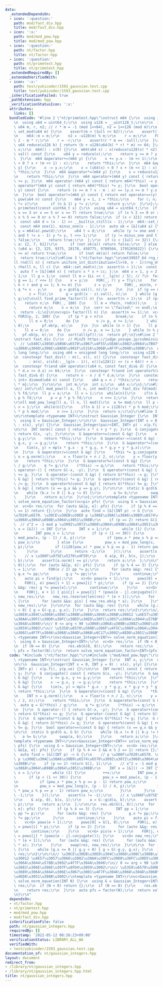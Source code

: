 ```yaml
---
data:
  _extendedDependsOn:
  - icon: ':question:'
    path: mod/fast_div.hpp
    title: mod/fast_div.hpp
  - icon: ':x:'
    path: mod/mod_pow.hpp
    title: mod/mod_pow.hpp
  - icon: ':question:'
    path: nt/factor.hpp
    title: nt/factor.hpp
  - icon: ':question:'
    path: nt/primetest.hpp
    title: nt/primetest.hpp
  _extendedRequiredBy: []
  _extendedVerifiedWith:
  - icon: ':x:'
    path: test/yukicoder/1593_gaussian.test.cpp
    title: test/yukicoder/1593_gaussian.test.cpp
  _isVerificationFailed: true
  _pathExtension: hpp
  _verificationStatusIcon: ':x:'
  attributes:
    links: []
  bundledCode: "#line 2 \"nt/primetest.hpp\"\nstruct m64 {\r\n  using i64 = int64_t;\r\
    \n  using u64 = uint64_t;\r\n  using u128 = __uint128_t;\r\n\r\n  inline static\
    \ u64 m, r, n2; // r * m = -1 (mod 1<<64), n2 = 1<<128 (mod m)\r\n  static void\
    \ set_mod(u64 m) {\r\n    assert(m < (1ull << 62));\r\n    assert((m & 1) == 1);\r\
    \n    m64::m = m;\r\n    n2 = -u128(m) % m;\r\n    r = m;\r\n    FOR(_, 5) r *=\
    \ 2 - m * r;\r\n    r = -r;\r\n    assert(r * m == -1ull);\r\n  }\r\n  static\
    \ u64 reduce(u128 b) { return (b + u128(u64(b) * r) * m) >> 64; }\r\n\r\n  u64\
    \ x;\r\n  m64() : x(0) {}\r\n  m64(u64 x) : x(reduce(u128(x) * n2)){};\r\n  u64\
    \ val() const {\r\n    u64 y = reduce(x);\r\n    return y >= m ? y - m : y;\r\n\
    \  }\r\n  m64 &operator+=(m64 y) {\r\n    x += y.x - (m << 1);\r\n    x = (i64(x)\
    \ < 0 ? x + (m << 1) : x);\r\n    return *this;\r\n  }\r\n  m64 &operator-=(m64\
    \ y) {\r\n    x -= y.x;\r\n    x = (i64(x) < 0 ? x + (m << 1) : x);\r\n    return\
    \ *this;\r\n  }\r\n  m64 &operator*=(m64 y) {\r\n    x = reduce(u128(x) * y.x);\r\
    \n    return *this;\r\n  }\r\n  m64 operator+(m64 y) const { return m64(*this)\
    \ += y; }\r\n  m64 operator-(m64 y) const { return m64(*this) -= y; }\r\n  m64\
    \ operator*(m64 y) const { return m64(*this) *= y; }\r\n  bool operator==(m64\
    \ y) const {\r\n    return (x >= m ? x - m : x) == (y.x >= m ? y.x - m : y.x);\r\
    \n  }\r\n  bool operator!=(m64 y) const { return not operator==(y); }\r\n  m64\
    \ pow(u64 n) const {\r\n    m64 y = 1, z = *this;\r\n    for (; n; n >>= 1, z\
    \ *= z)\r\n      if (n & 1) y *= z;\r\n    return y;\r\n  }\r\n};\r\n\r\nbool\
    \ primetest(const uint64_t x) {\r\n  using u64 = uint64_t;\r\n  if (x == 2 or\
    \ x == 3 or x == 5 or x == 7) return true;\r\n  if (x % 2 == 0 or x % 3 == 0 or\
    \ x % 5 == 0 or x % 7 == 0) return false;\r\n  if (x < 121) return x > 1;\r\n\
    \  const u64 d = (x - 1) >> __builtin_ctzll(x - 1);\r\n  m64::set_mod(x);\r\n\
    \  const m64 one(1), minus_one(x - 1);\r\n  auto ok = [&](u64 a) {\r\n    auto\
    \ y = m64(a).pow(d);\r\n    u64 t = d;\r\n    while (y != one and y != minus_one\
    \ and t != x - 1) y *= y, t <<= 1;\r\n    if (y != minus_one and t % 2 == 0) return\
    \ false;\r\n    return true;\r\n  };\r\n  if (x < (1ull << 32)) {\r\n    for (u64\
    \ a: {2, 7, 61})\r\n      if (not ok(a)) return false;\r\n  } else {\r\n    for\
    \ (u64 a: {2, 325, 9375, 28178, 450775, 9780504, 1795265022}) {\r\n      if (x\
    \ <= a) return true;\r\n      if (not ok(a)) return false;\r\n    }\r\n  }\r\n\
    \  return true;\r\n}\n#line 3 \"nt/factor.hpp\"\n\nmt19937_64 rng_mt{random_device{}()};\n\
    ll rnd(ll n) { return uniform_int_distribution<ll>(0, n - 1)(rng_mt); }\n\nll\
    \ rho(ll n, ll c) {\n  m64::set_mod(n);\n  assert(n > 1);\n  const m64 cc(c);\n\
    \  auto f = [&](m64 x) { return x * x + cc; };\n  m64 x = 1, y = 2, z = 1, q =\
    \ 1;\n  ll g = 1;\n  const ll m = 1LL << (__lg(n) / 5); // ?\n  for (ll r = 1;\
    \ g == 1; r <<= 1) {\n    x = y;\n    FOR(_, r) y = f(y);\n    for (ll k = 0;\
    \ k < r and g == 1; k += m) {\n      z = y;\n      FOR(_, min(m, r - k)) y = f(y),\
    \ q *= x - y;\n      g = gcd(q.val(), n);\n    }\n  }\n  if (g == n)\n    do {\n\
    \      z = f(z);\n      g = gcd((x - z).val(), n);\n    } while (g == 1);\n  return\
    \ g;\n}\n\nll find_prime_factor(ll n) {\n  assert(n > 1);\n  if (primetest(n))\n\
    \    return n;\n  FOR(_, 100) {\n    ll m = rho(n, rnd(n));\n    if (primetest(m))\n\
    \      return m;\n    n = m;\n  }\n  cerr << \"failed\" << endl;\n  assert(false);\n\
    \  return -1;\n}\n\nvc<pi> factor(ll n) {\n  assert(n >= 1);\n  vc<pi> pf;\n \
    \ FOR3(p, 2, 100) {\n    if (p * p > n)\n      break;\n    if (n % p == 0) {\n\
    \      ll e = 0;\n      do {\n        n /= p, e += 1;\n      } while (n % p ==\
    \ 0);\n      pf.eb(p, e);\n    }\n  }\n  while (n > 1) {\n    ll p = find_prime_factor(n);\n\
    \    ll e = 0;\n    do {\n      n /= p, e += 1;\n    } while (n % p == 0);\n \
    \   pf.eb(p, e);\n  }\n  sort(all(pf));\n  return pf;\n}\n#line 2 \"mod/fast_div.hpp\"\
    \nstruct fast_div {\r\n  // Min25 https://judge.yosupo.jp/submission/46090\r\n\
    \  // \u540C\u3058\u5B9A\u6570\u3067\u4F55\u5EA6\u3082\u9664\u7B97\u3059\u308B\
    \u3068\u304D\u306E\u9AD8\u901F\u5316\u306B\u4F7F\u3048\u308B\r\n  using i64 =\
    \ long long;\r\n  using u64 = unsigned long long;\r\n  using u128 = __uint128_t;\r\
    \n  constexpr fast_div() : m(), s(), x() {}\r\n  constexpr fast_div(int n)\r\n\
    \      : m(n), s(std::__lg(n - 1)), x(((u128(1) << (s + 64)) + n - 1) / n) {}\r\
    \n  constexpr friend u64 operator/(u64 n, const fast_div& d) {\r\n    return (u128(n)\
    \ * d.x >> d.s) >> 64;\r\n  }\r\n  constexpr friend int operator%(u64 n, const\
    \ fast_div& d) {\r\n    return n - n / d * d.m;\r\n  }\r\n  constexpr std::pair<i64,\
    \ int> divmod(u64 n) const {\r\n    u64 q = n / *this;\r\n    return {q, n - q\
    \ * m};\r\n  }\r\n\r\n  int m;\r\n  int s;\r\n  u64 x;\r\n};\r\n#line 2 \"mod/mod_pow.hpp\"\
    \n// int\r\nll mod_pow(ll a, ll n, int mod){\r\n  fast_div fd(mod);\r\n  a = a\
    \ % fd;\r\n  ll p = a;\r\n  ll v = 1;\r\n  while(n){\r\n    if(n & 1) v = v *\
    \ p % fd;\r\n    p = p * p % fd;\r\n    n >>= 1;\r\n  }\r\n  return v;\r\n}\r\n\
    \r\nll mod_pow_long(ll a, ll n, ll mod){\r\n  a %= mod;\r\n  ll p = a;\r\n  ll\
    \ v = 1;\r\n  while(n){\r\n    if(n & 1) v = i128(v) * p % mod;\r\n    p = i128(p)\
    \ * p % mod;\r\n    n >>= 1;\r\n  }\r\n  return v;\r\n}\r\n#line 3 \"nt/gaussian_integers.hpp\"\
    \n\r\ntemplate <typename INT>\r\nstruct Gaussian_Integer {\r\n  INT x, y;\r\n\
    \  using G = Gaussian_Integer;\r\n\r\n  Gaussian_Integer(INT x = 0, INT y = 0)\
    \ : x(x), y(y) {}\r\n  Gaussian_Integer(pair<INT, INT> p) : x(p.fi), y(p.se) {}\r\
    \n\r\n  INT norm() const { return x * x + y * y; }\r\n  G conjugate() const {\
    \ return G(x, -y); }\r\n\r\n  G &operator+=(const G &g) {\r\n    x += g.x, y +=\
    \ g.y;\r\n    return *this;\r\n  }\r\n  G &operator-=(const G &g) {\r\n    x -=\
    \ g.x, y -= g.y;\r\n    return *this;\r\n  }\r\n  G &operator*=(const G &g) {\r\
    \n    tie(x, y) = mp(x * g.x - y * g.y, x * g.y + y * g.x);\r\n    return *this;\r\
    \n  }\r\n  G &operator/=(const G &g) {\r\n    *this *= g.conjugate();\r\n    INT\
    \ n = g.norm();\r\n    x = floor(x + n / 2, n);\r\n    y = floor(y + n / 2, n);\r\
    \n    return *this;\r\n  }\r\n  G &operator%=(const G &g) {\r\n    auto q = G(*this)\
    \ / g;\r\n    q *= g;\r\n    (*this) -= q;\r\n    return *this;\r\n  }\r\n  G\
    \ operator-() { return G(-x, -y); }\r\n  G operator+(const G &g) { return G(*this)\
    \ += g; }\r\n  G operator-(const G &g) { return G(*this) -= g; }\r\n  G operator*(const\
    \ G &g) { return G(*this) *= g; }\r\n  G operator/(const G &g) { return G(*this)\
    \ /= g; }\r\n  G operator%(const G &g) { return G(*this) %= g; }\r\n  bool operator==(const\
    \ G &g) { return (x == g.x && y == g.y); }\r\n\r\n  static G gcd(G a, G b) {\r\
    \n    while (b.x != 0 || b.y != 0) {\r\n      a %= b;\r\n      swap(a, b);\r\n\
    \    }\r\n    return a;\r\n  }\r\n};\r\n\r\ntemplate <typename INT>\r\nvc<Gaussian_Integer<INT>>\
    \ solve_norm_equation_factor(vc<pi> pfs) {\r\n  using G = Gaussian_Integer<INT>;\r\
    \n  vc<G> res;\r\n  for (auto &&[p, e]: pfs) {\r\n    if (p % 4 == 3 && e % 2\
    \ == 1) return {};\r\n  }\r\n  auto find = [&](INT p) -> G {\r\n    // p \u306F\
    \u7D20\u6570. \u30CE\u30EB\u30E0 p \u306E\u30AC\u30A6\u30B9\u6574\u6570\u3092\u3072\
    \u3068\u3064\u898B\u3064\u3051\u308B\r\n    if (p == 2) return G(1, 1);\r\n  \
    \  // x^2 = -1 mod p \u3092\u3072\u3068\u3064\u898B\u3064\u3051\u308B\r\n    INT\
    \ x = [&]() -> INT {\r\n      INT x = 1;\r\n      while (1) {\r\n        ++x;\r\
    \n        INT pow_x = 1;\r\n        if (p < (1 << 30)) {\r\n          pow_x =\
    \ mod_pow(x, (p - 1) / 4, p);\r\n          if (pow_x * pow_x % p == p - 1) return\
    \ pow_x;\r\n        } else {\r\n          pow_x = mod_pow_long(x, (p - 1) / 4,\
    \ p);\r\n          if (i128(pow_x) * pow_x % p == p - 1) return pow_x;\r\n   \
    \     }\r\n      }\r\n      return -1;\r\n    }();\r\n    assert(x != -1);\r\n\
    \    // x \u306F\u975E\u5270\u4F59\r\n    G a(p, 0), b(x, 1);\r\n    a = G::gcd(a,\
    \ b);\r\n    assert(a.norm() == p);\r\n    return a;\r\n  };\r\n\r\n  res.eb(G(1,\
    \ 0));\r\n  for (auto &&[p, e]: pfs) {\r\n    if (p % 4 == 3) {\r\n      INT pp\
    \ = 1;\r\n      FOR(e / 2) pp *= p;\r\n      for (auto &&g: res) {\r\n       \
    \ g.x *= pp;\r\n        g.y *= pp;\r\n      }\r\n      continue;\r\n    }\r\n\
    \    auto pi = find(p);\r\n    vc<G> pows(e + 1);\r\n    pows[0] = G(1, 0);\r\n\
    \    FOR(i, e) pows[i + 1] = pows[i] * pi;\r\n    if (p == 2) {\r\n      for (auto\
    \ &&g: res) g *= pows[e];\r\n      continue;\r\n    }\r\n    vc<G> pis(e + 1);\r\
    \n    FOR(j, e + 1) { pis[j] = pows[j] * (pows[e - j].conjugate()); }\r\n    vc<G>\
    \ new_res;\r\n    new_res.reserve(len(res) * (e + 1));\r\n    for (auto &&g: res)\
    \ {\r\n      for (auto &&a: pis) { new_res.eb(g * a); }\r\n    }\r\n    swap(res,\
    \ new_res);\r\n  }\r\n\r\n  for (auto &&g: res) {\r\n    while (g.x <= 0 || g.y\
    \ < 0) { g = G(-g.y, g.x); }\r\n  }\r\n  return res;\r\n}\r\n\r\n// \u30CE\u30EB\
    \u30E0\u304C\u3068\u308C\u308B\u3088\u3046\u306B\u30012 \u4E57\u3057\u3066\u3082\
    \u30AA\u30FC\u30D0\u30FC\u30D5\u30ED\u30FC\u3057\u306A\u3044\u578B\u3092\u4F7F\
    \u304A\u3046\r\n// 0 <= arg < 90 \u3068\u306A\u308B\u3082\u306E\u306E\u307F\u8FD4\
    \u3059\u3002\r\n// \u5358\u6570\u500D\u306F\u4F5C\u3089\u306A\u3044\u306E\u3067\
    \u3001\u4F7F\u3046\u3068\u304D\u306B\u6C17\u3092\u4ED8\u3051\u308B\u3002\r\ntemplate\
    \ <typename INT>\r\nvc<Gaussian_Integer<INT>> solve_norm_equation(INT N) {\r\n\
    \  using G = Gaussian_Integer<INT>;\r\n  vc<G> res;\r\n  if (N < 0) return {};\r\
    \n  if (N == 0) {\r\n    res.eb(G(0, 0));\r\n    return res;\r\n  }\r\n  auto\
    \ pfs = factor(N);\r\n  return solve_norm_equation_factor<INT>(pfs);\r\n}\r\n"
  code: "#include \"nt/factor.hpp\"\r\n#include \"mod/mod_pow.hpp\"\r\n\r\ntemplate\
    \ <typename INT>\r\nstruct Gaussian_Integer {\r\n  INT x, y;\r\n  using G = Gaussian_Integer;\r\
    \n\r\n  Gaussian_Integer(INT x = 0, INT y = 0) : x(x), y(y) {}\r\n  Gaussian_Integer(pair<INT,\
    \ INT> p) : x(p.fi), y(p.se) {}\r\n\r\n  INT norm() const { return x * x + y *\
    \ y; }\r\n  G conjugate() const { return G(x, -y); }\r\n\r\n  G &operator+=(const\
    \ G &g) {\r\n    x += g.x, y += g.y;\r\n    return *this;\r\n  }\r\n  G &operator-=(const\
    \ G &g) {\r\n    x -= g.x, y -= g.y;\r\n    return *this;\r\n  }\r\n  G &operator*=(const\
    \ G &g) {\r\n    tie(x, y) = mp(x * g.x - y * g.y, x * g.y + y * g.x);\r\n   \
    \ return *this;\r\n  }\r\n  G &operator/=(const G &g) {\r\n    *this *= g.conjugate();\r\
    \n    INT n = g.norm();\r\n    x = floor(x + n / 2, n);\r\n    y = floor(y + n\
    \ / 2, n);\r\n    return *this;\r\n  }\r\n  G &operator%=(const G &g) {\r\n  \
    \  auto q = G(*this) / g;\r\n    q *= g;\r\n    (*this) -= q;\r\n    return *this;\r\
    \n  }\r\n  G operator-() { return G(-x, -y); }\r\n  G operator+(const G &g) {\
    \ return G(*this) += g; }\r\n  G operator-(const G &g) { return G(*this) -= g;\
    \ }\r\n  G operator*(const G &g) { return G(*this) *= g; }\r\n  G operator/(const\
    \ G &g) { return G(*this) /= g; }\r\n  G operator%(const G &g) { return G(*this)\
    \ %= g; }\r\n  bool operator==(const G &g) { return (x == g.x && y == g.y); }\r\
    \n\r\n  static G gcd(G a, G b) {\r\n    while (b.x != 0 || b.y != 0) {\r\n   \
    \   a %= b;\r\n      swap(a, b);\r\n    }\r\n    return a;\r\n  }\r\n};\r\n\r\n\
    template <typename INT>\r\nvc<Gaussian_Integer<INT>> solve_norm_equation_factor(vc<pi>\
    \ pfs) {\r\n  using G = Gaussian_Integer<INT>;\r\n  vc<G> res;\r\n  for (auto\
    \ &&[p, e]: pfs) {\r\n    if (p % 4 == 3 && e % 2 == 1) return {};\r\n  }\r\n\
    \  auto find = [&](INT p) -> G {\r\n    // p \u306F\u7D20\u6570. \u30CE\u30EB\u30E0\
    \ p \u306E\u30AC\u30A6\u30B9\u6574\u6570\u3092\u3072\u3068\u3064\u898B\u3064\u3051\
    \u308B\r\n    if (p == 2) return G(1, 1);\r\n    // x^2 = -1 mod p \u3092\u3072\
    \u3068\u3064\u898B\u3064\u3051\u308B\r\n    INT x = [&]() -> INT {\r\n      INT\
    \ x = 1;\r\n      while (1) {\r\n        ++x;\r\n        INT pow_x = 1;\r\n  \
    \      if (p < (1 << 30)) {\r\n          pow_x = mod_pow(x, (p - 1) / 4, p);\r\
    \n          if (pow_x * pow_x % p == p - 1) return pow_x;\r\n        } else {\r\
    \n          pow_x = mod_pow_long(x, (p - 1) / 4, p);\r\n          if (i128(pow_x)\
    \ * pow_x % p == p - 1) return pow_x;\r\n        }\r\n      }\r\n      return\
    \ -1;\r\n    }();\r\n    assert(x != -1);\r\n    // x \u306F\u975E\u5270\u4F59\
    \r\n    G a(p, 0), b(x, 1);\r\n    a = G::gcd(a, b);\r\n    assert(a.norm() ==\
    \ p);\r\n    return a;\r\n  };\r\n\r\n  res.eb(G(1, 0));\r\n  for (auto &&[p,\
    \ e]: pfs) {\r\n    if (p % 4 == 3) {\r\n      INT pp = 1;\r\n      FOR(e / 2)\
    \ pp *= p;\r\n      for (auto &&g: res) {\r\n        g.x *= pp;\r\n        g.y\
    \ *= pp;\r\n      }\r\n      continue;\r\n    }\r\n    auto pi = find(p);\r\n\
    \    vc<G> pows(e + 1);\r\n    pows[0] = G(1, 0);\r\n    FOR(i, e) pows[i + 1]\
    \ = pows[i] * pi;\r\n    if (p == 2) {\r\n      for (auto &&g: res) g *= pows[e];\r\
    \n      continue;\r\n    }\r\n    vc<G> pis(e + 1);\r\n    FOR(j, e + 1) { pis[j]\
    \ = pows[j] * (pows[e - j].conjugate()); }\r\n    vc<G> new_res;\r\n    new_res.reserve(len(res)\
    \ * (e + 1));\r\n    for (auto &&g: res) {\r\n      for (auto &&a: pis) { new_res.eb(g\
    \ * a); }\r\n    }\r\n    swap(res, new_res);\r\n  }\r\n\r\n  for (auto &&g: res)\
    \ {\r\n    while (g.x <= 0 || g.y < 0) { g = G(-g.y, g.x); }\r\n  }\r\n  return\
    \ res;\r\n}\r\n\r\n// \u30CE\u30EB\u30E0\u304C\u3068\u308C\u308B\u3088\u3046\u306B\
    \u30012 \u4E57\u3057\u3066\u3082\u30AA\u30FC\u30D0\u30FC\u30D5\u30ED\u30FC\u3057\
    \u306A\u3044\u578B\u3092\u4F7F\u304A\u3046\r\n// 0 <= arg < 90 \u3068\u306A\u308B\
    \u3082\u306E\u306E\u307F\u8FD4\u3059\u3002\r\n// \u5358\u6570\u500D\u306F\u4F5C\
    \u3089\u306A\u3044\u306E\u3067\u3001\u4F7F\u3046\u3068\u304D\u306B\u6C17\u3092\
    \u4ED8\u3051\u308B\u3002\r\ntemplate <typename INT>\r\nvc<Gaussian_Integer<INT>>\
    \ solve_norm_equation(INT N) {\r\n  using G = Gaussian_Integer<INT>;\r\n  vc<G>\
    \ res;\r\n  if (N < 0) return {};\r\n  if (N == 0) {\r\n    res.eb(G(0, 0));\r\
    \n    return res;\r\n  }\r\n  auto pfs = factor(N);\r\n  return solve_norm_equation_factor<INT>(pfs);\r\
    \n}\r\n"
  dependsOn:
  - nt/factor.hpp
  - nt/primetest.hpp
  - mod/mod_pow.hpp
  - mod/fast_div.hpp
  isVerificationFile: false
  path: nt/gaussian_integers.hpp
  requiredBy: []
  timestamp: '2022-05-12 00:26:23+09:00'
  verificationStatus: LIBRARY_ALL_WA
  verifiedWith:
  - test/yukicoder/1593_gaussian.test.cpp
documentation_of: nt/gaussian_integers.hpp
layout: document
redirect_from:
- /library/nt/gaussian_integers.hpp
- /library/nt/gaussian_integers.hpp.html
title: nt/gaussian_integers.hpp
---
```

